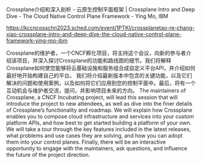 Crossplane介绍和深入剖析 - 云原生控制平面框架 | Crossplane Intro and Deep Dive - The Cloud Native Control Plane Framework - Ying Mo, IBM

https://kccncosschn2023.sched.com/event/1PTKl/crossplanetao-re-chang-xiao-crossplane-intro-and-deep-dive-the-cloud-native-control-plane-framework-ying-mo-ibm

Crossplane的维护者，一个CNCF孵化项目，将主持这个会议，向新的参与者介绍该项目，并深入探讨Crossplane的功能和路线图的细节。我们将解释Crossplane如何使您能够将云基础设施和服务组合成自定义平台API，并介绍如何最好地开始构建自己的平台。 我们将介绍最新版本中包含的关键功能，以及它们解决的问题和使用案例，以及如何将它们应用到您的控制平面中。最后，将有一个互动机会与维护者交流，提问，并影响项目未来的方向。 
The maintainers of Crossplane, a CNCF Incubating project, will lead this session that will introduce the project to new attendees, as well as dive into the finer details of Crossplane’s functionality and roadmap. We will explain how Crossplane enables you to compose cloud infrastructure and services into your custom platform APIs, and how best to get started building a platform of your own. We will take a tour through the key features included in the latest releases, what problems and use cases they are solving, and how you can adopt them into your control planes. Finally, there will be an interactive opportunity to engage with the maintainers, ask questions, and influence the future of the project direction.